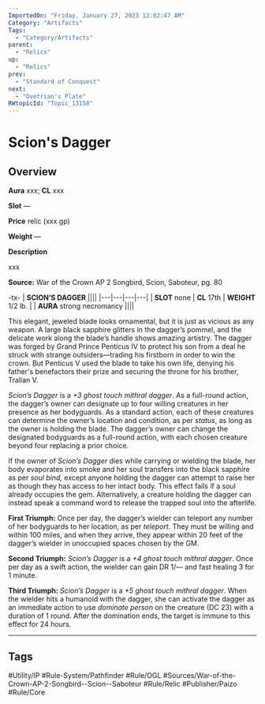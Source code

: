 ```yaml
---
ImportedOn: "Friday, January 27, 2023 12:02:47 AM"
Category: "Artifacts"
Tags:
  - "Category/Artifacts"
parent:
  - "Relics"
up:
  - "Relics"
prev:
  - "Standard of Conquest"
next:
  - "Ovetrian's Plate"
RWtopicId: "Topic_13158"
---
```

# Scion's Dagger
## Overview
**Aura** xxx; **CL** xxx

**Slot** —

**Price** relic (xxx gp)

**Weight** —

**Description**

xxx

**Source:** War of the Crown AP 2 Songbird, Scion, Saboteur, pg. 80


-tx-
| **SCION’S DAGGER** ||||
|---|---|---|---|
| **SLOT** none | **CL** 17th | **WEIGHT** 1/2 lb. |
| **AURA** strong necromancy ||||

This elegant, jeweled blade looks ornamental, but it is just as vicious as any weapon. A large black sapphire glitters in the dagger’s pommel, and the delicate work along the blade’s handle shows amazing artistry. The dagger was forged by Grand Prince Penticus IV to protect his son from a deal he struck with strange outsiders—trading his firstborn in order to win the crown. But Penticus V used the blade to take his own life, denying his father's benefactors their prize and securing the throne for his brother, Tralian V. 

*Scion’s Dagger* is a *+3 ghost touch mithral dagger*. As a full-round action, the dagger’s owner can designate up to four willing creatures in her presence as her bodyguards. As a standard action, each of these creatures can determine the owner’s location and condition, as per *status*, as long as the owner is holding the blade. The dagger’s owner can change the designated bodyguards as a full-round action, with each chosen creature beyond four replacing a prior choice. 

If the owner of *Scion’s Dagger* dies while carrying or wielding the blade, her body evaporates into smoke and her soul transfers into the black sapphire as per *soul bind,* except anyone holding the dagger can attempt to raise her as though they has access to her intact body. This effect fails if a soul already occupies the gem. Alternatively, a creature holding the dagger can instead speak a command word to release the trapped soul into the afterlife. 

**First Triumph:** Once per day, the dagger’s wielder can teleport any number of her bodyguards to her location, as per *teleport*. They must be willing and within 100 miles, and when they arrive, they appear within 20 feet of the dagger’s wielder in unoccupied spaces chosen by the GM. 

**Second Triumph:** *Scion’s Dagger* is a *+4 ghost touch mithral dagger*. Once per day as a swift action, the wielder can gain DR 1/— and fast healing 3 for 1 minute.

**Third Triumph:** *Scion’s Dagger* is a *+5 ghost touch mithral dagger*. When the wielder hits a humanoid with the dagger, she can activate the dagger as an immediate action to use *dominate person* on the creature (DC 23) with a duration of 1 round. After the domination ends, the target is immune to this effect for 24 hours.


---
## Tags
#Utility/IP #Rule-System/Pathfinder #Rule/OGL #Sources/War-of-the-Crown-AP-2-Songbird--Scion--Saboteur #Rule/Relic #Publisher/Paizo #Rule/Core

